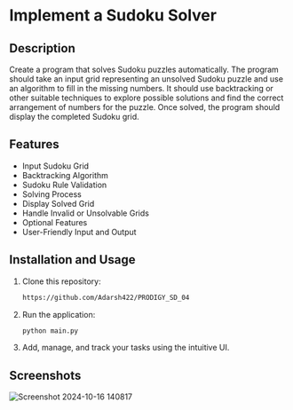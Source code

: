# Implement a Sudoku Solver

## Description
Create a program that solves Sudoku puzzles automatically. The program should take an input grid representing an unsolved Sudoku puzzle and use an algorithm to fill in the missing numbers.
It should use backtracking or other suitable techniques to explore possible solutions and find the correct arrangement of numbers for the puzzle. Once solved, the program should display the completed Sudoku grid.

## Features

- Input Sudoku Grid
- Backtracking Algorithm
- Sudoku Rule Validation
- Solving Process
- Display Solved Grid
- Handle Invalid or Unsolvable Grids
- Optional Features
- User-Friendly Input and Output


## Installation and Usage

1. Clone this repository:

   ```bash
   https://github.com/Adarsh422/PRODIGY_SD_04
   ```

2. Run the application:

   ```bash
   python main.py
   ```

4. Add, manage, and track your tasks using the intuitive UI.

## Screenshots

![Screenshot 2024-10-16 140817](https://github.com/user-attachments/assets/ffb00e3b-0e16-42c2-b8a4-06fc973b13a4)



